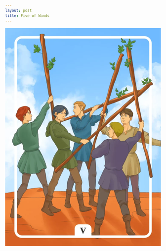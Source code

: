 ```yaml
---
layout: post
title: Five of Wands
---
```


![](../images/Five-of-Wands-Tarot-Card-Meaning-732x1024.webp)
